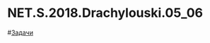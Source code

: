 # NET.S.2018.Drachylouski.05_06
#[Задачи](https://github.com/AnzhelikaKravchuk/Training-Summer-Express-2018/tree/master/Days%205-6)
